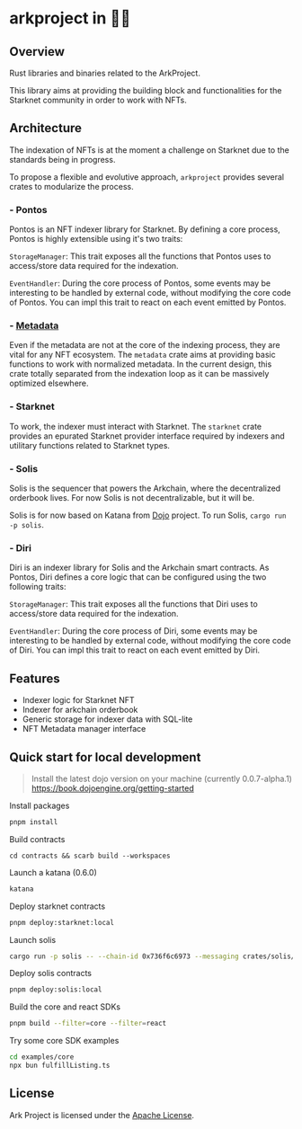 # arkproject in 🦀🦀

## Overview

Rust libraries and binaries related to the ArkProject.

This library aims at providing the building block
and functionalities for the Starknet community in
order to work with NFTs.

## Architecture

The indexation of NFTs is at the moment a challenge on Starknet
due to the standards being in progress.

To propose a flexible and evolutive approach, `arkproject` provides
several crates to modularize the process.

### - Pontos

Pontos is an NFT indexer library for Starknet.
By defining a core process, Pontos is highly extensible using it's two traits:

`StorageManager`: This trait exposes all the functions that Pontos uses to
access/store data required for the indexation.

`EventHandler`: During the core process of Pontos, some events may be
interesting to be handled by external code, without modifying the core
code of Pontos. You can impl this trait to react on each event emitted
by Pontos.

### - [Metadata](/crates/ark-metadata/README.md)

Even if the metadata are not at the core of the indexing process, they are
vital for any NFT ecosystem.
The `metadata` crate aims at providing basic functions to work with normalized metadata.
In the current design, this crate totally separated from the indexation loop as it can be massively optimized elsewhere.

### - Starknet

To work, the indexer must interact with Starknet. The `starknet` crate provides
an epurated Starknet provider interface required by indexers and utilitary functions
related to Starknet types.

### - Solis

Solis is the sequencer that powers the Arkchain, where the decentralized orderbook lives.
For now Solis is not decentralizable, but it will be.

Solis is for now based on Katana from [Dojo](https://www.dojoengine.org/en/) project.
To run Solis, `cargo run -p solis`.

### - Diri

Diri is an indexer library for Solis and the Arkchain smart contracts.
As Pontos, Diri defines a core logic that can be configured using the two following traits:

`StorageManager`: This trait exposes all the functions that Diri uses to
access/store data required for the indexation.

`EventHandler`: During the core process of Diri, some events may be
interesting to be handled by external code, without modifying the core
code of Diri. You can impl this trait to react on each event emitted
by Diri.

## Features

- Indexer logic for Starknet NFT
- Indexer for arkchain orderbook
- Generic storage for indexer data with SQL-lite
- NFT Metadata manager interface

## Quick start for local development

> Install the latest dojo version on your machine (currently 0.0.7-alpha.1)
> https://book.dojoengine.org/getting-started

Install packages

```bash
pnpm install
```

Build contracts

```
cd contracts && scarb build --workspaces
```

Launch a katana (0.6.0)

```bash
katana
```

Deploy starknet contracts

```bash
pnpm deploy:starknet:local
```

Launch solis

```bash
cargo run -p solis -- --chain-id 0x736f6c6973 --messaging crates/solis/messaging.local.json --disable-fee -p 7777
```

Deploy solis contracts

```bash
pnpm deploy:solis:local
```

Build the core and react SDKs

```bash
pnpm build --filter=core --filter=react
```

Try some core SDK examples

```bash
cd examples/core
npx bun fulfillListing.ts
```

## License

Ark Project is licensed under the [Apache License](./LICENCE).
